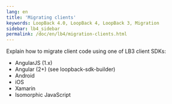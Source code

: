 ```yaml
---
lang: en
title: 'Migrating clients'
keywords: LoopBack 4.0, LoopBack 4, LoopBack 3, Migration
sidebar: lb4_sidebar
permalink: /doc/en/lb4/migration-clients.html
---
```


Explain how to migrate client code using one of LB3 client SDKs:

- AngularJS (1.x)
- Angular (2+) (see loopback-sdk-builder)
- Android
- iOS
- Xamarin
- Isomorphic JavaScript
